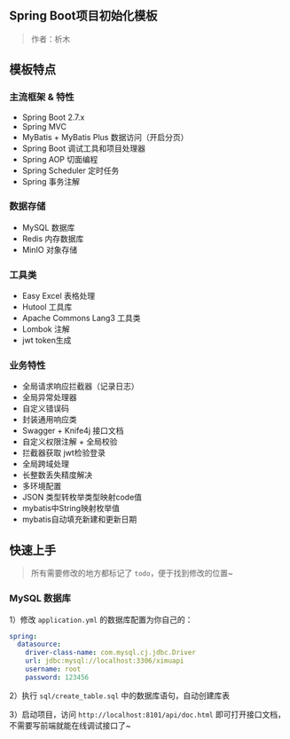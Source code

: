 ## Spring Boot项目初始化模板

> 作者：析木

## 模板特点
### 主流框架 & 特性

- Spring Boot 2.7.x
- Spring MVC
- MyBatis + MyBatis Plus 数据访问（开启分页）
- Spring Boot 调试工具和项目处理器
- Spring AOP 切面编程
- Spring Scheduler 定时任务
- Spring 事务注解

### 数据存储

- MySQL 数据库
- Redis 内存数据库
- MinIO 对象存储

### 工具类

- Easy Excel 表格处理
- Hutool 工具库
- Apache Commons Lang3 工具类
- Lombok 注解
- jwt token生成

### 业务特性

- 全局请求响应拦截器（记录日志）
- 全局异常处理器
- 自定义错误码
- 封装通用响应类
- Swagger + Knife4j 接口文档
- 自定义权限注解 + 全局校验
- 拦截器获取 jwt检验登录
- 全局跨域处理
- 长整数丢失精度解决
- 多环境配置
- JSON 类型转枚举类型映射code值
- mybatis中String映射枚举值
- mybatis自动填充新建和更新日期

## 快速上手

> 所有需要修改的地方都标记了 `todo`，便于找到修改的位置~

### MySQL 数据库

1）修改 `application.yml` 的数据库配置为你自己的：

```yml
spring:
  datasource:
    driver-class-name: com.mysql.cj.jdbc.Driver
    url: jdbc:mysql://localhost:3306/ximuapi
    username: root
    password: 123456
```

2）执行 `sql/create_table.sql` 中的数据库语句，自动创建库表

3）启动项目，访问 `http://localhost:8101/api/doc.html` 即可打开接口文档，不需要写前端就能在线调试接口了~





